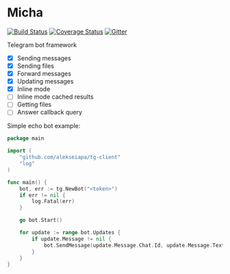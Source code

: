 # Micha

[![Build Status](https://travis-ci.org/onrik/micha.svg?branch=master)](https://travis-ci.org/onrik/micha)
[![Coverage Status](https://coveralls.io/repos/github/onrik/micha/badge.svg?branch=master)](https://coveralls.io/github/onrik/micha?branch=master)
[![Gitter](https://badges.gitter.im/onrik/micha.svg)](https://gitter.im/onrik/micha)

Telegram bot framework

- [x] Sending messages
- [x] Sending files
- [x] Forward messages
- [x] Updating messages
- [x] Inline mode
- [ ] Inline mode cached results 
- [ ] Getting files
- [ ] Answer callback query

Simple echo bot example:
```go
package main

import (
	"github.com/alekseiapa/tg-client"
	"log"
)

func main() {
	bot, err := tg.NewBot("<token>")
	if err != nil {
		log.Fatal(err)
	}

	go bot.Start()

	for update := range bot.Updates {
		if update.Message != nil {
			bot.SendMessage(update.Message.Chat.Id, update.Message.Text, nil)
		}
	}
}

```

